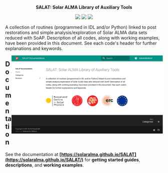 <p align="center">
    <strong>SALAT: Solar ALMA Library of Auxiliary Tools</strong>
</p>

<p align="center">
    <img src="https://img.shields.io/badge/under-development-green">
    <img src="https://img.shields.io/badge/copyright-RoCS%2FSolarALMA-blue">
    <a href="https://opensource.org/licenses/MIT" title=""><img src="https://img.shields.io/badge/License-MIT-yellow.svg"></a>
</p>

A collection of routines (programmed in IDL and/or Python) linked to post restorations and simple analysis/exploration of Solar ALMA data sets reduced with SoAP. Description of all codes, along with working examples, have been provided in this document. See each code's header for further explanations and keywords.


<a href="https://solaralma.github.io/SALAT/" target="blank"><img align="right" src="docs/images/docsScreenshot.jpg" alt="" height="250"/></a>

## Documentation

See the documentation at **[https://solaralma.github.io/SALAT](https://solaralma.github.io/SALAT/)** for **getting started guides**, **descriptions**, and **working examples**.
